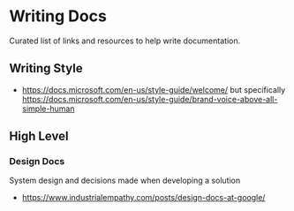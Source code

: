 # Writing Docs
Curated list of links and resources to help write documentation.

## Writing Style
- https://docs.microsoft.com/en-us/style-guide/welcome/ but specifically https://docs.microsoft.com/en-us/style-guide/brand-voice-above-all-simple-human

## High Level 

### Design Docs
System design and decisions made when developing a solution 
- https://www.industrialempathy.com/posts/design-docs-at-google/
